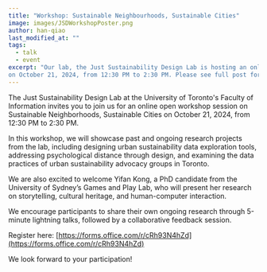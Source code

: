```yaml
---
title: "Workshop: Sustainable Neighbourhoods, Sustainable Cities"
image: images/JSDWorkshopPoster.png
author: han-qiao
last_modified_at: ""
tags:
  - talk
  - event
excerpt: "Our lab, the Just Sustainability Design Lab is hosting an online open workshop session on Sustainable Neighborhoods, Sustainable Cities 
on October 21, 2024, from 12:30 PM to 2:30 PM. Please see full post for details."
---
```


The Just Sustainability Design Lab at the University of Toronto's Faculty of Information 
invites you to join us for an online open workshop session on Sustainable Neighborhoods, Sustainable Cities on October 21, 2024, from 12:30 PM to 2:30 PM.

In this workshop, we will showcase past and ongoing research projects from the lab, 
including designing urban sustainability data exploration tools, addressing psychological distance through design, 
and examining the data practices of urban sustainability advocacy groups in Toronto.

We are also excited to welcome Yifan Kong, a PhD candidate from the University of Sydney’s 
Games and Play Lab, who will present her research on storytelling, cultural heritage, and human-computer interaction.

We encourage participants to share their own ongoing research through 5-minute lightning talks, followed by a collaborative feedback session.

Register here: [https://forms.office.com/r/cRh93N4hZd](https://forms.office.com/r/cRh93N4hZd)

We look forward to your participation!
